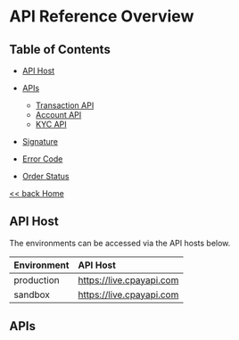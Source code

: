 # API Reference Overview

## Table of Contents

- [API Host](#api-host)
- [APIs](#apis)
  - [Transaction API](#transaction-api)
  - [Account API](#account-api)
  - [KYC API](#kyc-api)

- [Signature](#signature)
- [Error Code](#error-code)
- [Order Status](#order-status)


[<< back Home](https://github.com/cpayapi-com/document/blob/main/README.md)

## API Host

The environments can be accessed via the API hosts below.

| Environment | API Host |
| :----  | :---- |
|production   | https://live.cpayapi.com |
|sandbox  | https://live.cpayapi.com |

## APIs


